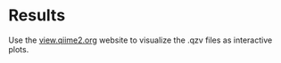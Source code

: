 # Results

Use the [view.qiime2.org](https://view.qiime2.org) website to visualize the .qzv files as interactive plots.




